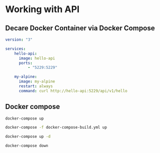 # Working with API

## Decare Docker Container via Docker Compose

```yml
version: "3"

services:
    hello-api:
      image: hello-api
      ports:
          - "5229:5229"

    my-alpine:
      image: my-alpine
      restart: always
      command: curl http://hello-api:5229/api/v1/hello
```

## Docker compose

```sh
docker-compose up
```

```sh
docker-compose -f docker-compose-build.yml up
```

```sh
docker-compose up -d
```

```sh
docker-compose down
```